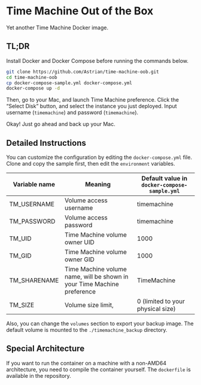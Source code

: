 # Time Machine Out of the Box
Yet another Time Machine Docker image.

## TL;DR
Install Docker and Docker Compose before running the commands below.

```bash
git clone https://github.com/Astrian/time-machine-oob.git
cd time-machine-oob
cp docker-compose-sample.yml docker-compose.yml
docker-compose up -d
```

Then, go to your Mac, and launch Time Machine preference. Click the “Select Disk” button, and select the instance you just deployed. Input username (`timemachine`) and password (`timemachine`).

Okay! Just go ahead and back up your Mac.

## Detailed Instructions
You can customize the configuration by editing the `docker-compose.yml` file. Clone and copy the sample first, then edit the `environment` variables.

| Variable name | Meaning | Default value in `docker-compose-sample.yml` |
| --- | --- | --- |
| TM_USERNAME | Volume access username | timemachine |
| TM_PASSWORD | Volume access password | timemachine |
| TM_UID | Time Machine volume owner UID | 1000 |
| TM_GID | Time Machine volume owner GID | 1000 |
| TM_SHARENAME | Time Machine volume name, will be shown in your Time Machine preference | TimeMachine |
| TM_SIZE | Volume size limit,  | 0 (limited to your physical size) |

Also, you can change the `volumes` section to export your backup image. The default volume is mounted to the `./timemachine_backup` directory.

## Special Architecture
If you want to run the container on a machine with a non-AMD64 architecture, you need to compile the container yourself. The `dockerfile` is available in the repository.